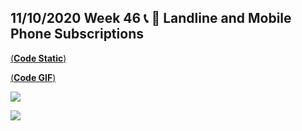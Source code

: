 ## 11/10/2020 Week 46 📞 📱 Landline and Mobile Phone Subscriptions 

[(**Code Static**)](https://github.com/schmid07/TidyTuesday/blob/main/Code/2020_46_static_phones.Rmd) 

[(**Code GIF**)](https://github.com/schmid07/TidyTuesday/blob/main/Code/2020_46_phones.Rmd) 

![](https://raw.githubusercontent.com/schmid07/TidyTuesday_Weekly_Data_Viz_Challenge/main/plots/2020_46/2020_46.png)

![](https://raw.githubusercontent.com/schmid07/TidyTuesday_Weekly_Data_Viz_Challenge/main/plots/2020_46/2020_46.gif)
